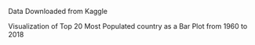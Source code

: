 Data Downloaded from Kaggle


Visualization of Top 20 Most Populated country as a Bar Plot from 1960 to 2018
